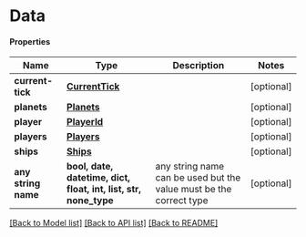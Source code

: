 # Data

#### Properties
Name | Type | Description | Notes
------------ | ------------- | ------------- | -------------
**current-tick** | [**CurrentTick**](CurrentTick.md) |  | [optional] 
**planets** | [**Planets**](Planets.md) |  | [optional] 
**player** | [**PlayerId**](PlayerId.md) |  | [optional] 
**players** | [**Players**](Players.md) |  | [optional] 
**ships** | [**Ships**](Ships.md) |  | [optional] 
**any string name** | **bool, date, datetime, dict, float, int, list, str, none_type** | any string name can be used but the value must be the correct type | [optional]

[[Back to Model list]](../README.md#documentation-for-models) [[Back to API list]](../README.md#documentation-for-api-endpoints) [[Back to README]](../README.md)

